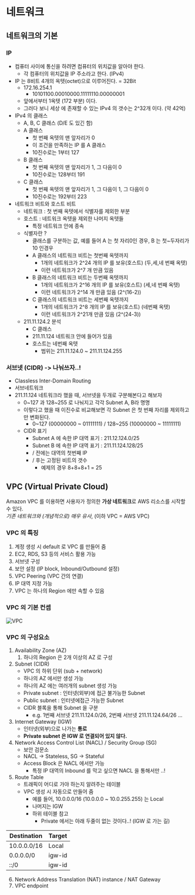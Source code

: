 # 네트워크

## 네트워크의 기본

### IP
- 컴퓨터 사이에 통신을 하려면 컴퓨터의 위치값을 알아야 한다.
    - 각 컴퓨터의 위치값을 IP 주소라고 한다. (IPv4)
- IP 는 8비트 4개의 옥텟(octet)으로 이루어진다. = 32Bit
    - 172.16.254.1
        - 10101100.00010000.11111110.00000001
    - 앞에서부터 1옥텟 (172 부분) 이다.
    - 그러다 보니 세상 에 존재할 수 있는 IPv4 의 갯수는 2^32개 이다. (약 42억)
- IPv4 의 클래스
    - A, B, C 클래스 (D/E 도 있긴 함)
    - A 클래스
        - 첫 번째 옥텟의 맨 앞자리가 0
        - 이 조건을 만족하는 IP 를 A 클래스
        - 10진수로는 1부터 127
    - B 클래스
        - 첫 번째 옥텟의 맨 앞자리가 1, 그 다음이 0
        - 10진수로는 128부터 191
    - C 클래스
        - 첫 번째 옥텟의 맨 앞자리가 1, 그 다음이 1, 그 다음이 0
        - 10진수로는 192부터 223
- 네트워크 비트와 호스트 비트
    - 네트워크 : 첫 번째 옥텟에서 식별자를 제외한 부분
    - 호스트 : 네트워크 옥텟을 제외한 나머지 옥텟들
        - 특정 네트워크 안에 종속
    - 식별자란 ?
        - 클래스를 구분하는 값, 예를 들어 A 는 첫 자리0인 경우, B 는 첫~두자리가 10 인경우
        - A 클래스의 네트워크 비트는 첫번째 옥텟까지
            - 1개의 네트워크가 2^24 개의 IP 를 보유(호스트) (두,세,네 번째 옥텟)
            - 이런 네트워크가 2^7 개 만큼 있음
        - B 클래스의 네트워크 비트는 두번째 옥텟까지
            - 1개의 네트워크가 2^16 개의 IP 를 보유(호스트) (세,네 번째 옥텟)
            - 이런 네트워크가 2^14 개 만큼 있음 (2^(16-2))
        - C 클래스의 네트워크 비트는 세번째 옥텟까지
            - 1개의 네트워크가 2^8 개의 IP 를 보유(호스트) (네번째 옥텟)
            - 이런 네트워크가 2^21개 만큼 있음 (2^(24-3))
    - 211.11.124.2 분석
        - C 클래스
        - 211.11.124 네트워크 안에 들어가 있음
        - 호스트는 네번째 옥텟
            - 범위는 211.11.124.0 ~ 211.11.124.255

### 서브넷 (CIDR) -> 나눠쓰자..!
- Classless Inter-Domain Routing
- 서브네트워크
- 211.11.124 네트워크라 했을 때, 서브넷을 두개로 구분해본다고 해보자
    - 0~127 과 128~255 로 나눠지고 각각 Subnet A, B라 명명
    - 이렇다고 했을 때 이진수로 비교해보면 각 Subnet 은 첫 번째 자리를 제외하고만 변화된다.
        - 0~127 (00000000 ~ 01111111) / 128~255 (10000000 ~ 11111111)
    - CIDR 표기
        - Subnet A 에 속한 IP 대역 표기 : 211.12.124.0/25
        - Subnet B 에 속한 IP 대역 표기 : 211.11.124.128/25
        - / 전에는 대역의 첫번째 IP
        - / 후는 고정된 비트의 갯수
            - 예제의 경우 8+8+8+1 = 25

## VPC (Virtual Private Cloud)

Amazon VPC 를 이용하면 사용자가 정의한 **가상 네트워크**로 AWS 리소스를 시작할 수 있다.  
*기존 네트워크와 (개념적으로) 매우 유사*, (이하 VPC = AWS VPC)

### VPC 의 특징
1. 계정 생성 시 default 로 VPC 를 만들어 줌 
2. EC2, RDS, S3 등의 서비스 활용 가능
3. 서브넷 구성
4. 보안 설정 (IP block, Inbound/Outbound 설정)
5. VPC Peering (VPC 간의 연결)
6. IP 대역 지정 가능
7. VPC 는 하나의 Region 에만 속할 수 있음

### VPC 의 기본 컨셉

![VPC](https://user-images.githubusercontent.com/74130738/163822417-467b1065-f292-4f15-9607-19c5c2001ef3.png)

### VPC 의 구성요소
1. Availability Zone (AZ)
   1. 하나의 Region 은 2개 이상의 AZ 로 구성
2. Subnet (CIDR)
   - VPC 의 하위 단위 (sub + network)
   - 하나의 AZ 에서만 생성 가능
   - 하나의 AZ 에는 여러개의 subnet 생성 가능
   - Private subnet : 인터넷(외부)에 접근 불가능한 Subnet
   - Public subnet : 인터넷에접근 가능한 Subnet
   - CIDR 블록을 통해 Subnet 을 구분
     - e.g. 1번째 서브넷 211.11.124.0/26, 2번째 서브넷 211.11.124.64/26 ...
3. Internet Gateway (IGW)
   - 인터넷(외부)으로 나가는 **통로**
   - **Private subnet 은 IGW 로 연결되어 있지 않다.**
4. Network Access Control List (NACL) / Security Group (SG)
   - 보안 검문소
   - NACL -> Stateless, SG -> Stateful
   - Access Block 은 NACL 에서만 가능
     - 특정 IP 대역의 Inbound 를 막고 싶으면 NACL 을 통해서만 ..!
5. Route Table
   - 트래픽이 어디로 가야 하는지 알려주는 테이블
   - VPC 생성 시 자동으로 만들어 줌
     - 예를 들어, 10.0.0.0/16 (10.0.0.0 ~ 10.0.255.255) 는 Local
     - 나머지는 IGW
     - 하위 테이블 참고
       - Private 에서는 아래 두줄이 없는 것이다..! (IGW 로 가는 길)

| Destination | Target | 
|-------------|--------| 
| 10.0.0.0/16 | Local  | 
| 0.0.0.0/0   | igw-id | 
| ::/0        | igw-id | 

6. Network Address Translation (NAT) instance / NAT Gateway
7. VPC endpoint